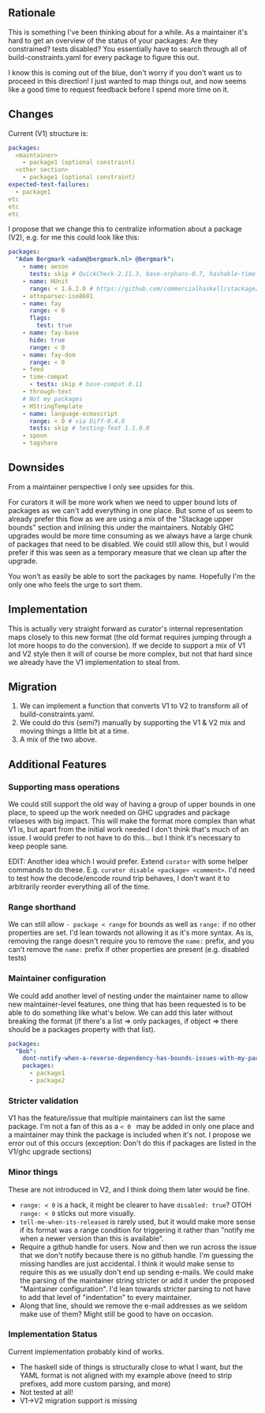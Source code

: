 ## Rationale

This is something I've been thinking about for a while. As a
maintainer it\'s hard to get an overview of the status of your
packages: Are they constrained? tests disabled? You essentially have to
search through all of build-constraints.yaml for every package to
figure this out.

I know this is coming out of the blue, don't worry if you don't want
us to proceed in this direction! I just wanted to map things out, and
now seems like a good time to request feedback before I spend more time
on it.


## Changes

Current (V1) structure is:

```yaml
packages:
  <maintainer>
    - package1 (optional constraint)
  <other section>
    - package1 (optional constraint)
expected-test-failures:
  - package1
etc
etc
etc
```

I propose that we change this to centralize information about a package (V2), e.g. for me this could look like this:

```yaml
packages:
  "Adam Bergmark <adam@bergmark.nl> @bergmark":
    - name: aeson
      tests: skip # QuickCheck-2.11.3, base-orphans-0.7, hashable-time
    - name: HUnit
      range: < 1.6.2.0 # https://github.com/commercialhaskell/stackage/issues/5834
    - attoparsec-iso8601
    - name: fay
      range: < 0
      flags:
        test: true
    - name: fay-base
      hide: true
      range: < 0
    - name: fay-dom
      range: < 0
    - feed
    - time-compat
      - tests: skip # base-compat 0.11
    - through-text
    # Not my packages
    - HStringTemplate
    - name: language-ecmascript
      range: < 0 # via Diff-0.4.0
      tests: skip # testing-feat 1.1.0.0
    - spoon
    - tagshare
```

## Downsides

From a maintainer perspective I only see upsides for this.

For curators it will be more work when we need to upper bound lots of
packages as we can't add everything in one place. But some of us seem
to already prefer this flow as we are using a mix of the "Stackage
upper bounds" section and inlining this under the maintainers. Notably
GHC upgrades would be more time consuming as we always have a large
chunk of packages that need to be disabled. We could still allow this,
but I would prefer if this was seen as a temporary measure that we
clean up after the upgrade.

You won't as easily be able to sort the packages by name. Hopefully
I'm the only one who feels the urge to sort them.

## Implementation

This is actually very straight forward as curator's internal
representation maps closely to this new format (the old format
requires jumping through a lot more hoops to do the conversion).  If
we decide to support a mix of V1 and V2 style then it will of course
be more complex, but not that hard since we already have the V1
implementation to steal from.

## Migration

1. We can implement a function that converts V1 to V2 to transform all
of build-constraints.yaml.
1. We could do this (semi?) manually by supporting the V1 & V2 mix and
moving things a little bit at a time.
1. A mix of the two above.

## Additional Features


### Supporting mass operations
We could still support the old way of having a group of upper bounds
in one place, to speed up the work needed on GHC upgrades and package
relaeses with big impact. This will make the format more complex than
what V1 is, but apart from the initial work needed I don't think
that's much of an issue. I would prefer to not have to do this... but
I think it's necessary to keep people sane.

EDIT: Another idea which I would prefer. Extend `curator` with some
helper commands to do these. E.g. `curator disable <package>
<comment>`. I'd need to test how the decode/encode round trip behaves,
I don't want it to arbitrarily reorder everything all of the time.

### Range shorthand
We can still allow `- package < range` for bounds as well as `range:`
if no other properties are set. I'd lean towards not allowing it as
it's more syntax. As is, removing the range doesn't require you to
remove the `name:` prefix, and you can't remove the `name:` prefix if
other properties are present (e.g. disabled tests)

### Maintainer configuration
We could add another level of nesting under the maintainer name to
allow new maintainer-level features, one thing that has been requested
is to be able to do something like what's below. We can add this later
without breaking the format (if there's a list => only packages, if
object => there should be a packages property with that list).

```yaml
packages:
  "Bob":
    dont-notify-when-a-reverse-dependency-has-bounds-issues-with-my-packages: true
    packages:
      - package1
      - package2
```

### Stricter validation

V1 has the feature/issue that multiple maintainers can list the same
package. I'm not a fan of this as a `< 0 ` may be added in only one
place and a maintainer may think the package is included when it's
not. I propose we error out of this occurs (exception: Don't do this
if packages are listed in the V1/ghc upgrade sections)

### Minor things

These are not introduced in V2, and I think doing them later would be fine.

* `range: < 0` is a hack, it might be clearer to have `disabled:
  true`? OTOH `range: < 0` sticks out more visually.
* `tell-me-when-its-released` is rarely used, but it would make more
  sense if its format was a range condition for triggering it rather
  than "notify me when a newer version than this is available".
* Require a github handle for users. Now and then we run across the
  issue that we don't notify because there is no github handle. I'm
  guessing the missing handles are just accidental. I think it would
  make sense to require this as we usually don't end up sending
  e-mails. We could make the parsing of the maintainer string stricter
  or add it under the proposed "Maintainer configuration". I'd lean
  towards stricter parsing to not have to add that level of
  "indentation" to every maintainer.
* Along that line, should we remove the e-mail addresses as we seldom
  make use of them? Might still be good to have on occasion.

### Implementation Status

Current implementation probably kind of works.

* The haskell side of things is structurally close to what I want, but the YAML
  format is not aligned with my example above (need to strip prefixes,
  add more custom parsing, and more)
* Not tested at all!
* V1->V2 migration support is missing
